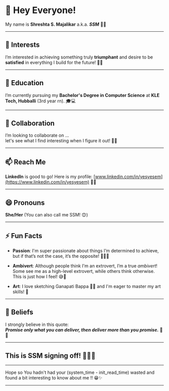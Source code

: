 # 👋 Hey Everyone! 

My name is **Shreshta S. Majalikar** a.k.a. **_SSM_** 🌟✨

---

## 👀 Interests

I’m interested in achieving something truly **triumphant** and desire to be **satisfied** in everything I build for the future! 🚀💪

---

## 🌱 Education

I’m currently pursuing my **Bachelor's Degree in Computer Science** at **KLE Tech, Hubballi** (3rd year rn). 🎓💻

---

## 💞 Collaboration

I’m looking to collaborate on ...  
let's see what I find interesting when I figure it out! 🤔✨

---

## 📫 Reach Me

**LinkedIn** is good to go! Here is my profile: [www.linkedin.com/in/yesyesem](https://www.linkedin.com/in/yesyesem) 💬🔗

---

## 😄 Pronouns

**She/Her** (You can also call me SSM! 😊)

---

## ⚡ Fun Facts

- **Passion**: I'm super passionate about things I’m determined to achieve, but if that’s not the case, it’s the opposite! 💖🤷‍♀️
  
- **Ambivert**: Although people think I'm an extrovert, I’m a true _ambivert_! Some see me as a high-level extrovert, while others think otherwise. This is just how I feel! 😅🌈

- **Art**: I love sketching Ganapati Bappa 🎨🙏 and I'm eager to master my art skills! 🎉

---

## 💯 Beliefs

I strongly believe in this quote:  
**_Promise only what you can deliver, then deliver more than you promise._** 💬✨

---
This is SSM signing off! 🙋‍♀️💖 
---
---

Hope so You hadn't had your (system_time - init_read_time) wasted and found a bit interesting to know about me !! 😁✨

-----
<!---
Shreshta001/Shreshta001 is a ✨ special ✨ repository because its `README.md` (this file) appears on your GitHub profile.
You can click the Preview link to take a look at your changes.
--->
